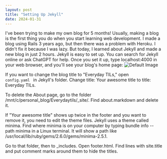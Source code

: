 ```yaml
---
layout: post
title: "Setting Up Jekyll"
date: 2024-01-31
---
```

I've been trying to make my own blog for 5 months! Usually, making a blog is the first thing you do when you start learning web development. I made a blog using Rails 3 years ago, but then there was a problem with Heroku. I didn't fix it because I was lazy. But today, I learned about Jekyll and made a new blog in just 2 hours. Jekyll is easy to set up. You can search for Jekyll online or ask ChatGPT for help. Once you set it up, type localhost:4000 in your web browser, and you'll see your blog's home page:
![Default Image](https://kinsta.com/wp-content/uploads/2023/03/minima-jekyll-theme.jpg)

If you want to change the blog title to "Everyday TILs," open <code> config.yaml </code> in Jekyll's folder. Change title: Your awesome title to title: Everyday TILs.

To delete the About page, go to the folder /mnt/c/personal_blog/Everydaytils/_site/. Find about.markdown and delete it.

If "Your awesome title" shows up twice in the footer and you want to remove it, you need to edit the theme files. Jekyll uses a theme called minima. Find where minima is on your computer by typing bundle info --path minima in a Linux terminal. It will show a path like /usr/local/lib/ruby/gems/2.6.0/gems/minima-2.5.1.

Go to that folder, then to _includes. Open footer.html. Find lines with site.title and put comment marks <!-- --> around them to hide the titles.